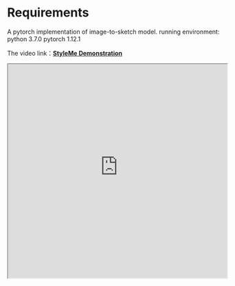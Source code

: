 # Requirements
A pytorch implementation of image-to-sketch model.
running environment: python 3.7.0 pytorch 1.12.1

The video link：**[StyleMe Demonstration](https://github.com/ohuo-yb/StyleMe/issues/1)**



<iframe height=498 width=510 src="https://user-images.githubusercontent.com/71361480/207503376-e817c28f-459a-418e-871a-de048e8e6ea1.mp4">
